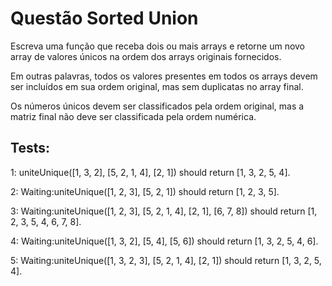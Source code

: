 # Questão Sorted Union 

Escreva uma função que receba dois ou mais arrays e retorne um novo array de valores únicos na ordem dos arrays originais fornecidos.

Em outras palavras, todos os valores presentes em todos os arrays devem ser incluídos em sua ordem original, mas sem duplicatas no array final.

Os números únicos devem ser classificados pela ordem original, mas a matriz final não deve ser classificada pela ordem numérica.

## Tests: 

1: uniteUnique([1, 3, 2], [5, 2, 1, 4], [2, 1]) should return [1, 3, 2, 5, 4].

2: Waiting:uniteUnique([1, 2, 3], [5, 2, 1]) should return [1, 2, 3, 5].

3: Waiting:uniteUnique([1, 2, 3], [5, 2, 1, 4], [2, 1], [6, 7, 8]) should return [1, 2, 3, 5, 4, 6, 7, 8].

4: Waiting:uniteUnique([1, 3, 2], [5, 4], [5, 6]) should return [1, 3, 2, 5, 4, 6].

5: Waiting:uniteUnique([1, 3, 2, 3], [5, 2, 1, 4], [2, 1]) should return [1, 3, 2, 5, 4].